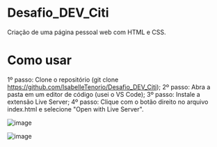 # Desafio_DEV_Citi
Criação de uma página pessoal web com HTML e CSS.

# Como usar
1º passo: Clone o repositório (git clone https://github.com/IsabelleTenorio/Desafio_DEV_Citi);
2º passo: Abra a pasta em um editor de código (usei o VS Code);
3º passo: Instale a extensão Live Server;
4º passo: Clique com o botão direito no arquivo index.html e selecione "Open with Live Server".

![image](https://github.com/user-attachments/assets/dbe0448d-5b8e-4459-851c-d8bed5fbe1e3)

![image](https://github.com/user-attachments/assets/4d903625-f49d-4eb0-9c87-210cacf2c76e)

